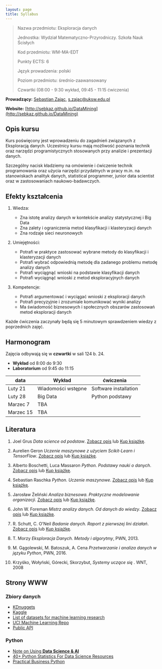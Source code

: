 ```yaml
---
layout: page
title: Syllabus
---
```


> Nazwa przedmiotu: Eksploracja danych
> 
> Jednostka: Wydział Matematyczno-Przyrodniczy. Szkoła Nauk Ścisłych
> 
> Kod przedmiotu: WM-MA-EDT
>
> Punkty ECTS: 6
>
> Język prowadzenia: polski
>
> Poziom przedmiotu: średnio-zaawansowany
>
> Czwartki (08:00 - 9:30 wykład, 09:45 - 11:15 ćwiczenia)

**Prowadzący:** [Sebastian Zając](https://sebastianzajac.pl),
  [s.zajac@uksw.edu.pl](mailto:s.zajac@uksw.edu.pl)


**Website:**
  [http://sebkaz.github.io/DataMining](http://sebkaz.github.io/DataMining)



## Opis kursu

Kurs poświęcony jest wprowadzeniu do zagadnień związanych z Eksploracją danych. Uczestnicy kursu mają możliwość poznania technik oraz narzędzi programistycznych stosowanych przy analizie i prezentacji danych.

Szczególny nacisk kładziemy na omówienie i ćwiczenie technik programowania oraz użycia narzędzi przydatnych w pracy m.in. na stanowiskach analityk danych, statistical programmer, junior data scientist oraz w zastosowaniach naukowo-badawczych.

## Efekty kształcenia

1. Wiedza:

    - Zna istotę analizy danych w kontekście analizy statystycznej i Big Data
    - Zna zalety i ograniczenia metod klasyfikacji i klasteryzacji danych
    - Zna rodzaje sieci neuronowych

2. Umiejętności:

    - Potrafi w praktyce zastosować wybrane metody do klasyfikacji i klasteryzacji danych
    - Potrafi wybrać odpowiednią metodę dla zadanego problemu metodę analizy danych
    - Potrafi wyciągnąć wnioski na podstawie klasyfikacji danych
    - Potrafi wyciągnąć wnioski z metod eksploracyjnych danych

3. Kompetencje:

    - Potrafi argumentować i wyciągać wnioski z eksploracji danych
    - Potrafi precyzyjnie i zrozumiale komunikować wyniki analizy
    - Ma świadomość biznesowych i społecznych obszarów zastosowań metod eksploracji danych

Każde ćwiczenia zaczynały będą się 5 minutowym sprawdzeniem wiedzy z poprzednich zajęć.

## Harmonogram

Zajęcia odbywają się w **czwartki** w sali 124 b. 24.

- **Wykład** od 8:00 do 9:30
- **Laboratorium** od 9:45 do 11:15


data        | Wykład      | ćwiczenia
------------|-------------|-----------------
Luty 21  |Wiadomości wstępne | Software installation|
Luty 28 | Big Data | Python podstawy| 
Marzec 7  | TBA   
Marzec 15  | TBA  


## Literatura

1. Joel Grus _Data science od podstaw_. [Zobacz opis](http://helion.pl/view/111546/dascpo.html) lub [Kup książkę](http://helion.pl/add111546~dascpo).

2. Aurelien Geron _Uczenie maszynowe z użyciem Scikit-Learn i TensorFlow_. [Zobacz opis](http://helion.pl/view/111546/uczema.html) lub [Kup książkę](http://helion.pl/add111546~uczema).

3. Alberto Boschetti, Luca Massaron _Python. Podstawy nauki o danych_. [Zobacz opis](http://helion.pl/view/111546/uczema.html) lub [Kup książkę](http://helion.pl/add111546~uczema).

4. Sebastian Raschka _Python. Uczenie maszynowe_. [Zobacz opis](http://helion.pl/view/111546/pythum.html) lub [Kup książkę](http://helion.pl/add111546~pythum).

5. Jarosław Żeliński _Analiza biznesowa. Praktyczne modelowanie organizacji_. [Zobacz opis](http://helion.pl/view/111546/sfomod.html) lub [Kup książkę](http://helion.pl/add111546~sfomod).

6. John W. Foreman _Mistrz analizy danych. Od danych do wiedzy_. [Zobacz opis](http://helion.pl/view/111546/mianda.html) lub [Kup książkę](http://helion.pl/add111546~mianda).

7. R. Schutt, C. O'Neil _Badanie danych. Raport z pierwszej lini działań_. [Zobacz opis](http://helion.pl/view/111546/badada.html) lub [Kup książkę](http://helion.pl/add111546~badada).

8. T. Morzy _Eksploracja Danych. Metody i algorytmy_, PWN, 2013.

9. M. Gągolewski, M. Batoszuk, A. Cena _Przetwarzanie i analiza danych w języku Python_, PWN, 2016.

10. Krzyśko, Wołyński, Górecki, Skorzybut, _Systemy uczące się_ . WNT, 2008


## Strony WWW

### Zbiory danych

- [KDnuggets](https://www.kdnuggets.com)
- [Kaggle](https://www.kaggle.com/Competitions)
- [List of datasets for machine learning research](https://en.wikipedia.org/wiki/List_of_datasets_for_machine_learning_research)
- [UCI Machine Learning Repo](http://archive.ics.uci.edu/ml/index.php)
- [Public API](https://github.com/toddmotto/public-apis)

### Python

- [Note on Using **Data Science & AI**](https://chrisalbon.com/)
- [40+ Python Statistics For Data Science Resources](https://www.datacamp.com/community/tutorials/python-statistics-data-science)
- [Practical Business Python](http://pbpython.com/)

